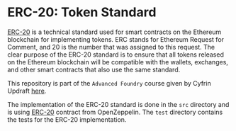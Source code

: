 # ERC-20: Token Standard

[ERC-20](https://eips.ethereum.org/EIPS/eip-20) is a technical standard used for smart contracts on the Ethereum blockchain for implementing tokens. ERC stands for Ethereum Request for Comment, and 20 is the number that was assigned to this request. The clear purpose of the ERC-20 standard is to ensure that all tokens released on the Ethereum blockchain will be compatible with the wallets, exchanges, and other smart contracts that also use the same standard.

This repository is part of the `Advanced Foundry` course given by Cyfrin Updraft [here](https://updraft.cyfrin.io/courses/advanced-foundry/).

The implementation of the ERC-20 standard is done in the `src` directory and is using [ERC-20](https://docs.openzeppelin.com/contracts/5.x/erc20) contract from OpenZeppelin. The `test` directory contains the tests for the ERC-20 implementation.
